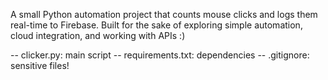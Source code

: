 A small Python automation project that counts mouse clicks and logs them real-time to Firebase.
Built for the sake of exploring simple automation, cloud integration, and working with APIs :)

-- clicker.py: main script
-- requirements.txt: dependencies
-- .gitignore: sensitive files!
